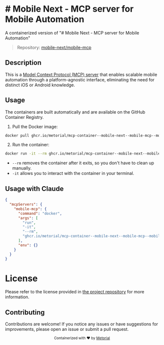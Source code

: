
# # Mobile Next - MCP server for Mobile Automation

A containerized version of "# Mobile Next - MCP server for Mobile Automation"

> Repository: [mobile-next/mobile-mcp](https://github.com/mobile-next/mobile-mcp)

## Description

This is a [Model Context Protocol (MCP) server](https://github.com/modelcontextprotocol) that enables scalable mobile automation through a platform-agnostic interface, eliminating the need for distinct iOS or Android knowledge.


## Usage

The containers are built automatically and are available on the GitHub Container Registry.

1. Pull the Docker image:

```bash
docker pull ghcr.io/metorial/mcp-container--mobile-next--mobile-mcp--mobile-mcp
```

2. Run the container:

```bash
docker run -it --rm ghcr.io/metorial/mcp-container--mobile-next--mobile-mcp--mobile-mcp 
```

- `--rm` removes the container after it exits, so you don't have to clean up manually.
- `-it` allows you to interact with the container in your terminal.



## Usage with Claude

```json
{
  "mcpServers": {
    "mobile-mcp": {
      "command": "docker",
      "args": [
        "run",
        "-it",
        "--rm",
        "ghcr.io/metorial/mcp-container--mobile-next--mobile-mcp--mobile-mcp"
      ],
      "env": {}
    }
  }
}
```

# License

Please refer to the license provided in [the project repository](https://github.com/mobile-next/mobile-mcp) for more information.

## Contributing

Contributions are welcome! If you notice any issues or have suggestions for improvements, please open an issue or submit a pull request.

<div align="center">
  <sub>Containerized with ❤️ by <a href="https://metorial.com">Metorial</a></sub>
</div>
  
